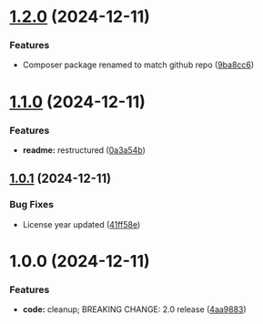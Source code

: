 # [1.2.0](https://github.com/wUFr/php-language-localizer/compare/v1.1.0...v1.2.0) (2024-12-11)


### Features

* Composer package renamed to match github repo ([9ba8cc6](https://github.com/wUFr/php-language-localizer/commit/9ba8cc635ad325273049f323a90127137eaebdc2))

# [1.1.0](https://github.com/wUFr/php-language-localizer/compare/v1.0.1...v1.1.0) (2024-12-11)


### Features

* **readme:** restructured ([0a3a54b](https://github.com/wUFr/php-language-localizer/commit/0a3a54b779fa6c38c249fe55ba6eeb413eac16ee))

## [1.0.1](https://github.com/wUFr/php-language-localizer/compare/v1.0.0...v1.0.1) (2024-12-11)


### Bug Fixes

* License year updated ([41ff58e](https://github.com/wUFr/php-language-localizer/commit/41ff58e16fb08863924bbf33e38eced60462b95f))

# 1.0.0 (2024-12-11)


### Features

* **code:** cleanup; BREAKING CHANGE: 2.0 release ([4aa9883](https://github.com/wUFr/php-language-localizer/commit/4aa98838645366a70a0c49aaff7491871e7b5770))
